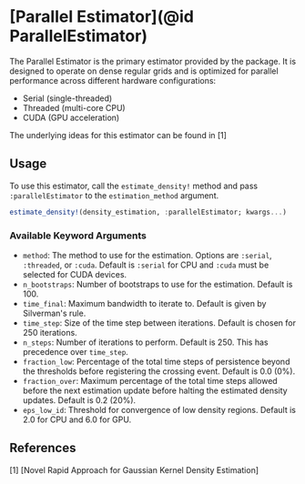 # [Parallel Estimator](@id ParallelEstimator)

The Parallel Estimator is the primary estimator provided by the package. It is designed to operate on dense regular grids and is optimized for parallel performance across different hardware configurations:
- Serial (single-threaded)
- Threaded (multi-core CPU)
- CUDA (GPU acceleration)

The underlying ideas for this estimator can be found in [1]

## Usage

To use this estimator, call the `estimate_density!` method and pass `:parallelEstimator` to the `estimation_method` argument.

```julia
estimate_density!(density_estimation, :parallelEstimator; kwargs...)
```

### Available Keyword Arguments
- `method`: The method to use for the estimation. Options are `:serial`, `:threaded`, or `:cuda`. Default is `:serial` for CPU and `:cuda` must be selected for CUDA devices.
- `n_bootstraps`: Number of bootstraps to use for the estimation. Default is 100.
- `time_final`: Maximum bandwidth to iterate to. Default is given by Silverman's rule.
- `time_step`: Size of the time step between iterations. Default is chosen for 250 iterations.
- `n_steps`: Number of iterations to perform. Default is 250. This has precedence over `time_step`.
- `fraction_low`: Percentage of the total time steps of persistence beyond the thresholds before registering the crossing event. Default is 0.0 (0%).
- `fraction_over`: Maximum percentage of the total time steps allowed before the next estimation update before halting the estimated density updates. Default is 0.2 (20%).
- `eps_low_id`: Threshold for convergence of low density regions. Default is 2.0 for CPU and 6.0 for GPU.

## References

[1] [Novel Rapid Approach for Gaussian Kernel Density Estimation]
